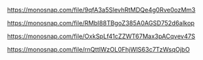https://monosnap.com/file/9qfA3a5SlevhRtMDQe4g0Rve0ozMm3

https://monosnap.com/file/RMbI88TBgoZ385A0AGSD752d6alkop

https://monosnap.com/file/OxkSpLf41cZZWT67Max3pACqvev47S

https://monosnap.com/file/rnQttIWzOL0FhjWlS63c7TzWsqOjbO
